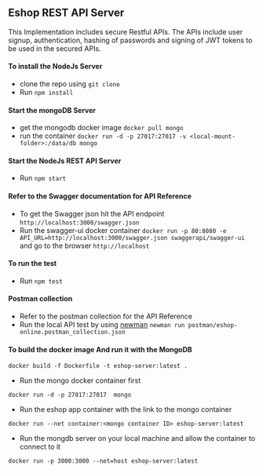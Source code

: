 ## Eshop REST API Server
This Implementation includes secure Restful APIs. The APIs include user signup, authentication, 
hashing of passwords and signing of JWT tokens to be used in the secured APIs.

#### To install the NodeJs Server
* clone the repo using ```git clone```
* Run ```npm install```

#### Start the mongoDB Server
* get the mongodb docker image ```docker pull mongo```
* run the container ```docker run -d -p 27017:27017 -v <local-mount-folder>:/data/db mongo```

#### Start the NodeJs REST API Server
* Run ```npm start```

#### Refer to the Swagger documentation for API Reference
* To get the Swagger json hit the API endpoint ```http://localhost:3000/swagger.json```
* Run the swagger-ui docker container ```docker run -p 80:8080 -e API_URL=http://localhost:3000/swagger.json swaggerapi/swagger-ui```
    and go to the browser ```http://localhost```
    
#### To run the test
* Run ```npm test```    

#### Postman collection
* Refer to the postman collection for the API Reference
* Run the local API test by using [newman](https://github.com/postmanlabs/newman) ```newman run postman/eshop-online.postman_collection.json```

 
#### To build the docker image And run it with the MongoDB
```
docker build -f Dockerfile -t eshop-server:latest .
```
 
* Run the mongo docker container first

```docker run -d -p 27017:27017  mongo```

* Run the eshop app container with the link to the mongo container

```docker run --net container:<mongo container ID> eshop-server:latest```

* Run the mongdb server on your local machine and allow the container to connect to it

```docker run -p 3000:3000 --net=host eshop-server:latest```